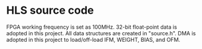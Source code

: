 # HLS source code
FPGA working frequency is set as 100MHz.
32-bit float-point data is adopted in this project.
All data structures are created in "source.h".
DMA is adopted in this project to load/off-load IFM, WEIGHT, BIAS, and OFM.

